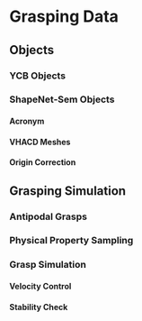 # Grasping Data

## Objects

### YCB Objects

### ShapeNet-Sem Objects

#### Acronym

#### VHACD Meshes

#### Origin Correction

## Grasping Simulation

### Antipodal Grasps

### Physical Property Sampling

### Grasp Simulation

#### Velocity Control

#### Stability Check